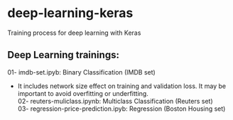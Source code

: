 # deep-learning-keras
Training process for deep learning with Keras

Deep Learning trainings:
-------------------------
01- imdb-set.ipyb: Binary Classification (IMDB set)        
- It includes network size effect on training and validation loss. It may be important to avoid overfitting or underfitting.  
02- reuters-muliclass.ipynb: Multiclass Classification (Reuters set)  
03- regression-price-prediction.ipyb: Regression (Boston Housing set)  

